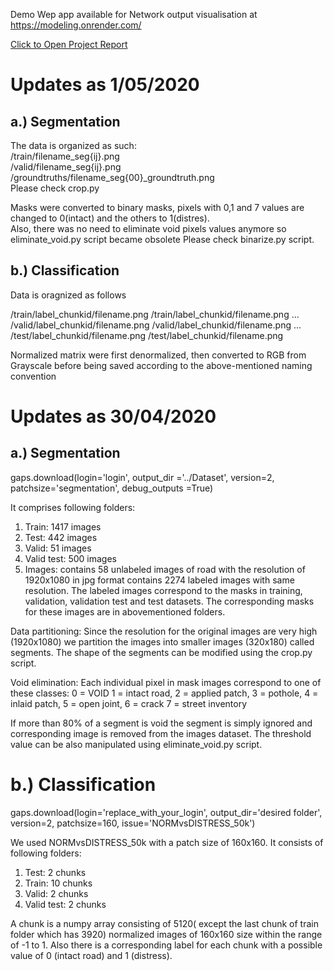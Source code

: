 
Demo Wep app available for Network output visualisation at https://modeling.onrender.com/     </br>

<a href="https://livettu-my.sharepoint.com/:b:/g/personal/kaadje_ttu_ee/EVsRAjy8HflJo4_8gKhS28wBLakunjvwGpjMHxva7_bxbQ?e=67vmSg">Click to Open Project Report</a> </br>
 


# Updates as 1/05/2020

## a.) Segmentation
The data is  organized as such: </br>
/train/filename_seg{ij}.png </br>
/valid/filename_seg{ij}.png </br>
/groundtruths/filename_seg{00}_groundtruth.png </br>
Please check crop.py


Masks were converted to binary masks, pixels with 0,1 and 7 values are changed to 0(intact) and the others to 1(distres). </br>
Also, there was no need to eliminate void pixels values anymore so eliminate_void.py script became obsolete
Please check binarize.py script.

## b.) Classification
Data is oragnized as follows

/train/label_chunkid/filename.png
/train/label_chunkid/filename.png
...
/valid/label_chunkid/filename.png
/valid/label_chunkid/filename.png
...
/test/label_chunkid/filename.png
/test/label_chunkid/filename.png

Normalized matrix were first denormalized, then converted to RGB from Grayscale before being saved according to the above-mentioned naming
convention



# Updates as 30/04/2020

## a.) Segmentation

gaps.download(login='login',
	output_dir ='../Dataset',
	version=2,
	patchsize='segmentation', 
	debug_outputs =True)


It comprises following folders:

1. Train:       1417 images 
2. Test:        442 images
3. Valid:       51 images
4. Valid test:  500 images
5. Images: contains 58 unlabeled images of road with the resolution of 1920x1080 in jpg format
            contains 2274 labeled images with same resolution. The labeled images correspond to the masks in training, validation, validation test and test datasets. The corresponding masks for these images are in abovementioned folders.

Data partitioning:
Since the resolution for the original images are very high (1920x1080) we partition the images into smaller images (320x180) called segments. The shape of the segments can be modified using the crop.py script.

Void elimination:
Each individual pixel in mask images correspond to one of these classes:
    0 = VOID
    1 = intact road,
    2 = applied patch,
    3 = pothole,
    4 = inlaid patch,
    5 = open joint,
    6 = crack
    7 = street inventory

If more than 80% of a segment is void the segment is simply ignored and corresponding image is removed from the images dataset. The threshold value can be also manipulated using eliminate_void.py script.


# b.) Classification

gaps.download(login='replace_with_your_login',
                    output_dir='desired folder',
                    version=2,
                    patchsize=160,
                    issue='NORMvsDISTRESS_50k')

We used NORMvsDISTRESS_50k with a patch size of 160x160. It consists of following folders:

1. Test: 2 chunks 
2. Train: 10 chunks
3. Valid: 2 chunks
4. Valid test: 2 chunks

A chunk is a numpy array consisting of 5120( except the last chunk of train folder which has 3920) normalized images of 160x160 size within the range of -1 to 1. Also there is a corresponding label for each chunk with a possible value of 0 (intact road) and 1 (distress).

